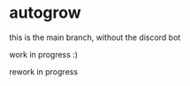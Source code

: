 # autogrow
this is the main branch, without the discord bot

work in progress :)

rework in progress